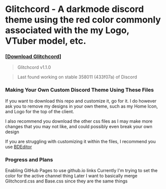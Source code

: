 # Glitchcord - A darkmode discord theme using the red color commonly associated with the my Logo, VTuber model, etc.

### [<a href="https://gavcreator.github.io/Glitchcord/Glitchcord-Theme.css" download="Glitchcord-Theme.css">Download Glitchcord</a>]
> Glitchcord v1.1.0

> Last found working on stable 358011 (433f07a) of Discord

### Making Your Own Custom Discord Theme Using These Files
If you want to download this repo and customize it, go for it. I do however ask you to remove my designs in your own theme, such as my Home Icon, and Logo for the top of the client.

I also recommend you download the other css files as I may make more changes that you may not like, and could possibly even break your own design

If you are struggling with customizing it within the files, I recommend you use [BDEditor](https://bdeditor.dev/)

### Progress and Plans
Enabling GitHub Pages to use github.io links
Currently I'm trying to set the color for the active channel thing
Later I want to basically merge Glitchcord.css and Base.css since they are the same things  